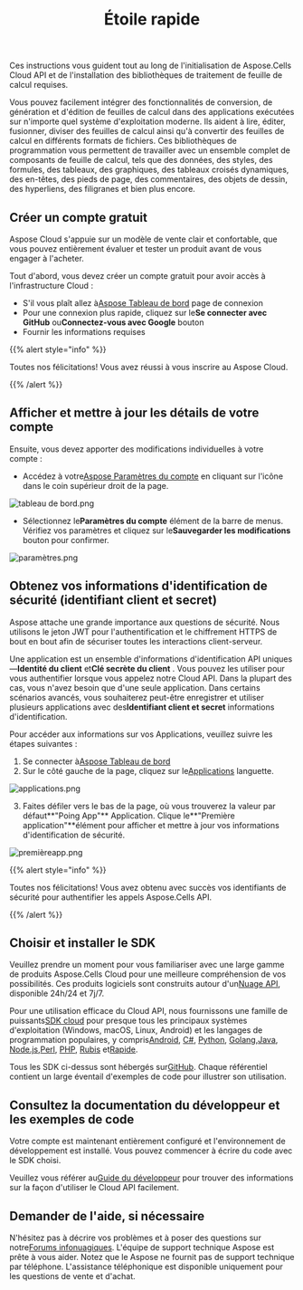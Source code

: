 ﻿---
title: Étoile rapide
second_title: Aspose.Cells Cloud Documen
type: docs
url: /fr/quickstart/
description: Aspose.Cells Cloud prend en charge Excel pour créer, convertir, fusionner, diviser, protéger, opération d'objet interne, etc.
weight: 20
---
Ces instructions vous guident tout au long de l'initialisation de Aspose.Cells Cloud API et de l'installation des bibliothèques de traitement de feuille de calcul requises.

Vous pouvez facilement intégrer des fonctionnalités de conversion, de génération et d'édition de feuilles de calcul dans des applications exécutées sur n'importe quel système d'exploitation moderne. Ils aident à lire, éditer, fusionner, diviser des feuilles de calcul ainsi qu'à convertir des feuilles de calcul en différents formats de fichiers. Ces bibliothèques de programmation vous permettent de travailler avec un ensemble complet de composants de feuille de calcul, tels que des données, des styles, des formules, des tableaux, des graphiques, des tableaux croisés dynamiques, des en-têtes, des pieds de page, des commentaires, des objets de dessin, des hyperliens, des filigranes et bien plus encore.

## Créer un compte gratuit

Aspose Cloud s'appuie sur un modèle de vente clair et confortable, que vous pouvez entièrement évaluer et tester un produit avant de vous engager à l'acheter.

Tout d'abord, vous devez créer un compte gratuit pour avoir accès à l'infrastructure Cloud :

-  S'il vous plaît allez à[Aspose Tableau de bord](https://dashboard.aspose.cloud/#/) page de connexion
-  Pour une connexion plus rapide, cliquez sur le**Se connecter avec GitHub** ou**Connectez-vous avec Google** bouton
- Fournir les informations requises

{{% alert style="info" %}}

Toutes nos félicitations! Vous avez réussi à vous inscrire au Aspose Cloud.

{{% /alert %}}

## Afficher et mettre à jour les détails de votre compte

Ensuite, vous devez apporter des modifications individuelles à votre compte :

-  Accédez à votre[Aspose Paramètres du compte](https://id.containerize.com/admin/) en cliquant sur l'icône dans le coin supérieur droit de la page.

![tableau de bord.png](dashboard.png)

-  Sélectionnez le**Paramètres du compte** élément de la barre de menus. Vérifiez vos paramètres et cliquez sur le**Sauvegarder les modifications** bouton pour confirmer.

![paramètres.png](settings.png)

## Obtenez vos informations d'identification de sécurité (identifiant client et secret)

Aspose attache une grande importance aux questions de sécurité. Nous utilisons le jeton JWT pour l'authentification et le chiffrement HTTPS de bout en bout afin de sécuriser toutes les interactions client-serveur.

 Une application est un ensemble d'informations d'identification API uniques —**Identité du client** et**Clé secrète du client** . Vous pouvez les utiliser pour vous authentifier lorsque vous appelez notre Cloud API. Dans la plupart des cas, vous n'avez besoin que d'une seule application. Dans certains scénarios avancés, vous souhaiterez peut-être enregistrer et utiliser plusieurs applications avec des**Identifiant client et secret** informations d'identification.

Pour accéder aux informations sur vos Applications, veuillez suivre les étapes suivantes :

1.  Se connecter à[Aspose Tableau de bord](https://dashboard.aspose.cloud/#/)
 2. Sur le côté gauche de la page, cliquez sur le[Applications](https://dashboard.aspose.cloud/applications) languette.

![applications.png](applications.png)

 3. Faites défiler vers le bas de la page, où vous trouverez la valeur par défaut**"Poing App"** Application. Clique le**"Première application"**élément pour afficher et mettre à jour vos informations d'identification de sécurité.

![premièreapp.png](firstapp.png)

{{% alert style="info" %}}

Toutes nos félicitations! Vous avez obtenu avec succès vos identifiants de sécurité pour authentifier les appels Aspose.Cells API.

{{% /alert %}}

## Choisir et installer le SDK

 Veuillez prendre un moment pour vous familiariser avec une large gamme de produits Aspose.Cells Cloud pour une meilleure compréhension de vos possibilités. Ces produits logiciels sont construits autour d'un[Nuage API](https://apireference.aspose.com/), disponible 24h/24 et 7j/7.

 Pour une utilisation efficace du Cloud API, nous fournissons une famille de puissants[SDK cloud](https://products.aspose.cloud/cells/family) pour presque tous les principaux systèmes d'exploitation (Windows, macOS, Linux, Android) et les langages de programmation populaires, y compris[Android](https://products.aspose.cloud/cells/android), [C#](https://products.aspose.cloud/cells/net), [Python](https://products.aspose.cloud/cells/python), [Golang](https://products.aspose.cloud/cells/go),[Java](https://products.aspose.cloud/cells/java), [Node.js](https://products.aspose.cloud/cells/nodejs),[Perl](https://products.aspose.cloud/cells/perl), [PHP](https://products.aspose.cloud/cells/php), [Rubis](https://products.aspose.cloud/cells/ruby) et[Rapide](https://products.aspose.cloud/cells/swift).

 Tous les SDK ci-dessus sont hébergés sur[GitHub](https://github.com/aspose-cells-cloud/). Chaque référentiel contient un large éventail d'exemples de code pour illustrer son utilisation.

## Consultez la documentation du développeur et les exemples de code

Votre compte est maintenant entièrement configuré et l'environnement de développement est installé. Vous pouvez commencer à écrire du code avec le SDK choisi.

 Veuillez vous référer au[Guide du développeur](https://docs.aspose.cloud/cells/developer-guide/) pour trouver des informations sur la façon d'utiliser le Cloud API facilement.

## Demander de l'aide, si nécessaire

 N'hésitez pas à décrire vos problèmes et à poser des questions sur notre[Forums infonuagiques](https://forum.aspose.cloud/c/cells/7). L'équipe de support technique Aspose est prête à vous aider. Notez que le Aspose ne fournit pas de support technique par téléphone. L'assistance téléphonique est disponible uniquement pour les questions de vente et d'achat.




